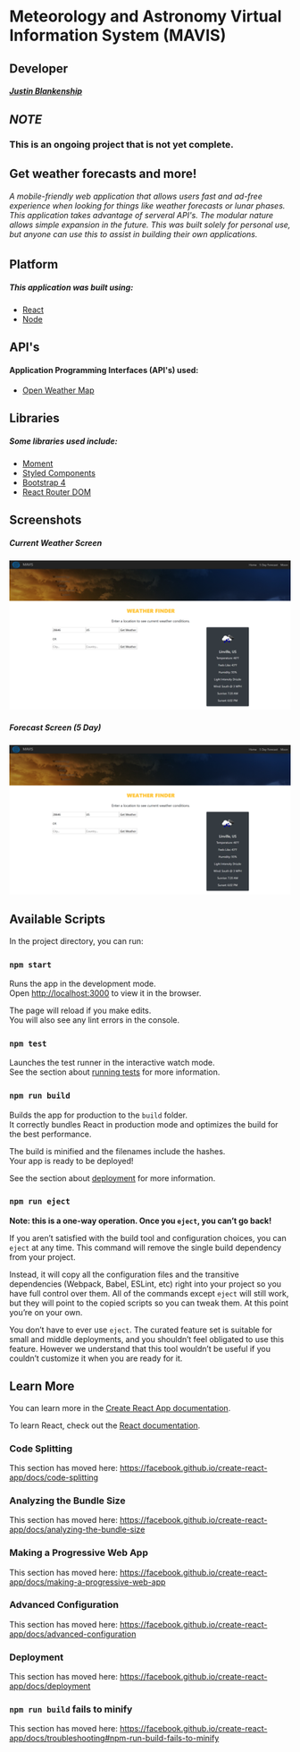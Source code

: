 # Meteorology and Astronomy Virtual Information System (MAVIS)
## Developer
##### [Justin Blankenship](https://github.com/justin-blankenship)
## *NOTE*
### This is an ongoing project that is not yet complete.
## Get weather forecasts and more!
###### A mobile-friendly web application that allows users fast and ad-free experience when looking for things like weather forecasts or lunar phases. This application takes advantage of serveral API's. The modular nature allows simple expansion in the future. This was built solely for personal use, but anyone can use this to assist in building their own applications.
## Platform
##### This application was built using:
- [React](https://reactjs.org/)
- [Node](https://nodejs.org/en)
## API's
#### Application Programming Interfaces (API's) used:
- [Open Weather Map](https://openweathermap.org/)
## Libraries
##### Some libraries used include:
- [Moment](https://momentjs.com/)
- [Styled Components](https://styled-components.com/)
- [Bootstrap 4](https://getbootstrap.com)
- [React Router DOM](https://www.npmjs.com/package/react-router-dom)
## Screenshots
##### Current Weather Screen
![Home Screen](https://github.com/justin-blankenship/MAVIS/blob/master/src/assets/shot1.PNG?raw=true)
##### Forecast Screen (5 Day)
![Forecast Screen](https://github.com/justin-blankenship/MAVIS/blob/master/src/assets/shot1.PNG?raw=true)

## Available Scripts

In the project directory, you can run:

### `npm start`

Runs the app in the development mode.<br />
Open [http://localhost:3000](http://localhost:3000) to view it in the browser.

The page will reload if you make edits.<br />
You will also see any lint errors in the console.

### `npm test`

Launches the test runner in the interactive watch mode.<br />
See the section about [running tests](https://facebook.github.io/create-react-app/docs/running-tests) for more information.

### `npm run build`

Builds the app for production to the `build` folder.<br />
It correctly bundles React in production mode and optimizes the build for the best performance.

The build is minified and the filenames include the hashes.<br />
Your app is ready to be deployed!

See the section about [deployment](https://facebook.github.io/create-react-app/docs/deployment) for more information.

### `npm run eject`

**Note: this is a one-way operation. Once you `eject`, you can’t go back!**

If you aren’t satisfied with the build tool and configuration choices, you can `eject` at any time. This command will remove the single build dependency from your project.

Instead, it will copy all the configuration files and the transitive dependencies (Webpack, Babel, ESLint, etc) right into your project so you have full control over them. All of the commands except `eject` will still work, but they will point to the copied scripts so you can tweak them. At this point you’re on your own.

You don’t have to ever use `eject`. The curated feature set is suitable for small and middle deployments, and you shouldn’t feel obligated to use this feature. However we understand that this tool wouldn’t be useful if you couldn’t customize it when you are ready for it.

## Learn More

You can learn more in the [Create React App documentation](https://facebook.github.io/create-react-app/docs/getting-started).

To learn React, check out the [React documentation](https://reactjs.org/).

### Code Splitting

This section has moved here: https://facebook.github.io/create-react-app/docs/code-splitting

### Analyzing the Bundle Size

This section has moved here: https://facebook.github.io/create-react-app/docs/analyzing-the-bundle-size

### Making a Progressive Web App

This section has moved here: https://facebook.github.io/create-react-app/docs/making-a-progressive-web-app

### Advanced Configuration

This section has moved here: https://facebook.github.io/create-react-app/docs/advanced-configuration

### Deployment

This section has moved here: https://facebook.github.io/create-react-app/docs/deployment

### `npm run build` fails to minify

This section has moved here: https://facebook.github.io/create-react-app/docs/troubleshooting#npm-run-build-fails-to-minify
